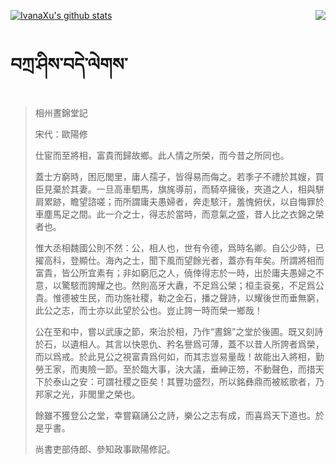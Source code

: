 [![IvanaXu's github stats](https://github-readme-stats.vercel.app/api?username=IvanaXu&show_icons=true&theme=vue-dark)](https://github.com/anuraghazra/github-readme-stats)
<img align="right" src="https://github-readme-stats.vercel.app/api/top-langs/?username=IvanaXu&langs_count=3&theme=graywhite" />
# བཀྲ་ཤིས་བདེ་ལེགས་
> 相州晝錦堂記
> 
> 宋代：歐陽修 
> 
> 仕宦而至將相，富貴而歸故鄉。此人情之所榮，而今昔之所同也。
> 
> 蓋士方窮時，困厄閭里，庸人孺子，皆得易而侮之。若季子不禮於其嫂，買臣見棄於其妻。一旦高車駟馬，旗旄導前，而騎卒擁後，夾道之人，相與駢肩累跡，瞻望諮嗟；而所謂庸夫愚婦者，奔走駭汗，羞愧俯伏，以自悔罪於車塵馬足之間。此一介之士，得志於當時，而意氣之盛，昔人比之衣錦之榮者也。
> 
> 惟大丞相魏國公則不然：公，相人也，世有令德，爲時名卿。自公少時，已擢高科，登顯仕。海內之士，聞下風而望餘光者，蓋亦有年矣。所謂將相而富貴，皆公所宜素有；非如窮厄之人，僥倖得志於一時，出於庸夫愚婦之不意，以驚駭而誇耀之也。然則高牙大纛，不足爲公榮；桓圭袞冕，不足爲公貴。惟德被生民，而功施社稷，勒之金石，播之聲詩，以耀後世而垂無窮，此公之志，而士亦以此望於公也。豈止誇一時而榮一鄉哉！
> 
> 公在至和中，嘗以武康之節，來治於相，乃作“晝錦”之堂於後圃。既又刻詩於石，以遺相人。其言以快恩仇、矜名譽爲可薄，蓋不以昔人所誇者爲榮，而以爲戒。於此見公之視富貴爲何如，而其志豈易量哉！故能出入將相，勤勞王家，而夷險一節。至於臨大事，決大議，垂紳正笏，不動聲色，而措天下於泰山之安：可謂社稷之臣矣！其豐功盛烈，所以銘彝鼎而被絃歌者，乃邦家之光，非閭里之榮也。
> 
> 餘雖不獲登公之堂，幸嘗竊誦公之詩，樂公之志有成，而喜爲天下道也。於是乎書。
> 
> 尚書吏部侍郎、參知政事歐陽修記。
>